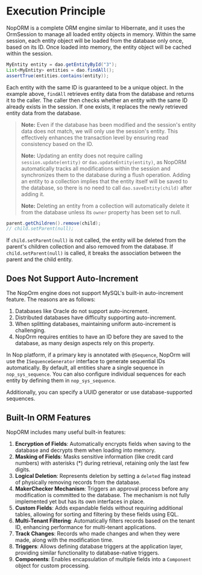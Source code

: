 # Execution Principle

NopORM is a complete ORM engine similar to Hibernate, and it uses the OrmSession to manage all loaded entity objects in memory. Within the same session, each entity object will be loaded from the database only once, based on its ID. Once loaded into memory, the entity object will be cached within the session.

```java
MyEntity entity = dao.getEntityById("3");
List<MyEntity> entities = dao.findAll();
assertTrue(entities.contains(entity));
```

Each entity with the same ID is guaranteed to be a unique object. In the example above, `findAll` retrieves entity data from the database and returns it to the caller. The caller then checks whether an entity with the same ID already exists in the session. If one exists, it replaces the newly retrieved entity data from the database.

> **Note:** Even if the database has been modified and the session's entity data does not match, we will only use the session's entity. This effectively enhances the transaction level by ensuring read consistency based on the ID.
>
> **Note:** Updating an entity does not require calling `session.update(entity)` or `dao.updateEntity(entity)`, as NopORM automatically tracks all modifications within the session and synchronizes them to the database during a flush operation. Adding an entity to a collection implies that the entity itself will be saved to the database, so there is no need to call `dao.saveEntity(child)` after adding it.
>
> **Note:** Deleting an entity from a collection will automatically delete it from the database unless its `owner` property has been set to null.

```java
parent.getChildren().remove(child);
// child.setParent(null);
```

If `child.setParent(null)` is not called, the entity will be deleted from the parent's children collection and also removed from the database. If `child.setParent(null)` is called, it breaks the association between the parent and the child entity.

## Does Not Support Auto-Increment

The NopOrm engine does not support MySQL's built-in auto-increment feature. The reasons are as follows:

1. Databases like Oracle do not support auto-increment.
2. Distributed databases have difficulty supporting auto-increment.
3. When splitting databases, maintaining uniform auto-increment is challenging.
4. NopOrm requires entities to have an ID before they are saved to the database, as many design aspects rely on this property.

In Nop platform, if a primary key is annotated with `@Sequence`, NopOrm will use the `ISequenceGenerator` interface to generate sequential IDs automatically. By default, all entities share a single sequence in `nop_sys_sequence`. You can also configure individual sequences for each entity by defining them in `nop_sys_sequence`.

Additionally, you can specify a UUID generator or use database-supported sequences.

## Built-In ORM Features

NopORM includes many useful built-in features:

1. **Encryption of Fields**: Automatically encrypts fields when saving to the database and decrypts them when loading into memory.
2. **Masking of Fields**: Masks sensitive information (like credit card numbers) with asterisks (*) during retrieval, retaining only the last few digits.
3. **Logical Deletion**: Represents deletion by setting a `deleted` flag instead of physically removing records from the database.
4. **MakerChecker Mechanism**: Triggers an approval process before any modification is committed to the database. The mechanism is not fully implemented yet but has its own interfaces in place.
5. **Custom Fields**: Adds expandable fields without requiring additional tables, allowing for sorting and filtering by these fields using EQL.
6. **Multi-Tenant Filtering**: Automatically filters records based on the tenant ID, enhancing performance for multi-tenant applications.
7. **Track Changes**: Records who made changes and when they were made, along with the modification time.
8. **Triggers**: Allows defining database triggers at the application layer, providing similar functionality to database-native triggers.
9. **Components**: Enables encapsulation of multiple fields into a `Component` object for custom processing.
